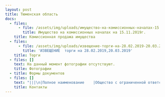 ```yaml
---
layout: post
title: Тюменская область
docs:
  - files:
      - file: /assets/img/uploads/имущество-на-комиссионных-началах-15.11.2019.docx
        title: Имущество на комиссионных началах на 15.11.2019г.
    title: Комиссионная продажа имущества
  - files:
      - file: /assets/img/uploads/извещение-торги-на-28.02.2019-20.03.2019-сайт.docx
        title: 'ИЗВЕЩЕНИЕ  торги на 28.02.2019,20.03.2019'
    title: Торги
  - files: []
    text: На данный момент фотографии отсутствуют.
    title: Фотографии
  - title: Формы документов
  - files: []
    text: "|||\n|Полное наименование    |Общество с ограниченной ответственностью  «АРНАЛ»\r|\n|Краткое наименование   |ООО «АРНАЛ»\r|\n|Регистрационные данные:||\n|ИНН/КПП                |5904342624 / 590301001\r|\n|ОГРН                   |1165958110670\r|\n|ОКПО                   |05169519\r|\n|ОКАТО                  |57701000\r|\n|Фактический адрес      |625000, г.Тюмень ул.Герцена 53, офис 322\r|\n|                       |Режим работы: пн-пт с 10:00-16:00\r|\n|Директор               |Абибуллаев Эльдар Серверович действует на основании Устава|\r\n|E-mail\t                |arnaltyumeni@bk.ru\r|\n|Контактные телефоны\t|+7(3452)693477\r|\n|Банковские реквизиты для оплаты:|УФК по Тюменской области МТУ Росимущества в Тюменской области, Ханты-Мансийском автономном округе-Югре, Ямало-Ненецком автономном округе, ИНН 7202198042; КПП 720301001; лицевой счет 05671А20810;  Сч. N 40302810065771500001 в ОТДЕЛЕНИЕ ТЮМЕНЬ г. ТЮМЕНЬ, БИК: 47102001|\n"
    title: Контакты
---
```


